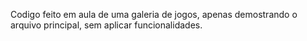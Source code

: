 Codigo feito em aula de uma galeria de jogos, apenas demostrando o arquivo principal, sem aplicar funcionalidades.
